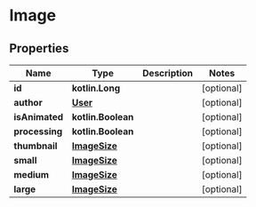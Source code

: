 
# Image

## Properties
Name | Type | Description | Notes
------------ | ------------- | ------------- | -------------
**id** | **kotlin.Long** |  |  [optional]
**author** | [**User**](User.md) |  |  [optional]
**isAnimated** | **kotlin.Boolean** |  |  [optional]
**processing** | **kotlin.Boolean** |  |  [optional]
**thumbnail** | [**ImageSize**](ImageSize.md) |  |  [optional]
**small** | [**ImageSize**](ImageSize.md) |  |  [optional]
**medium** | [**ImageSize**](ImageSize.md) |  |  [optional]
**large** | [**ImageSize**](ImageSize.md) |  |  [optional]



